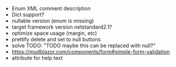 - Enum XML comment description
- Dict support?
- nullable version (enum is missing)
- target framework version netstandard2.1?
- optimize space usage (margin, etc)
- prettify delete and set to null buttons
- solve TODO: "TODO maybe this can be replaced with null?"
- https://mudblazor.com/components/form#simple-form-validation
- attribute for help text